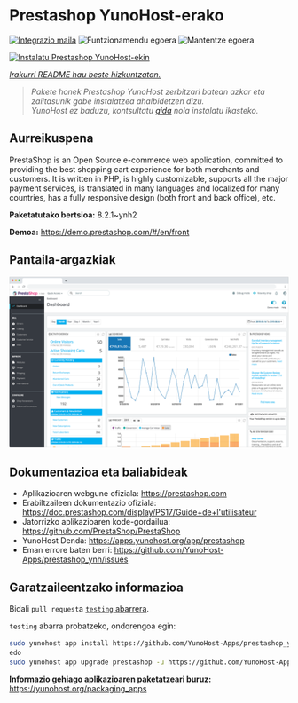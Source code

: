 <!--
Ohart ongi: README hau automatikoki sortu da <https://github.com/YunoHost/apps/tree/master/tools/readme_generator>ri esker
EZ editatu eskuz.
-->

# Prestashop YunoHost-erako

[![Integrazio maila](https://apps.yunohost.org/badge/integration/prestashop)](https://ci-apps.yunohost.org/ci/apps/prestashop/)
![Funtzionamendu egoera](https://apps.yunohost.org/badge/state/prestashop)
![Mantentze egoera](https://apps.yunohost.org/badge/maintained/prestashop)

[![Instalatu Prestashop YunoHost-ekin](https://install-app.yunohost.org/install-with-yunohost.svg)](https://install-app.yunohost.org/?app=prestashop)

*[Irakurri README hau beste hizkuntzatan.](./ALL_README.md)*

> *Pakete honek Prestashop YunoHost zerbitzari batean azkar eta zailtasunik gabe instalatzea ahalbidetzen dizu.*  
> *YunoHost ez baduzu, kontsultatu [gida](https://yunohost.org/install) nola instalatu ikasteko.*

## Aurreikuspena

PrestaShop is an Open Source e-commerce web application, committed to providing the best shopping cart experience for both merchants and customers. It is written in PHP, is highly customizable, supports all the major payment services, is translated in many languages and localized for many countries, has a fully responsive design (both front and back office), etc.

**Paketatutako bertsioa:** 8.2.1~ynh2

**Demoa:** <https://demo.prestashop.com/#/en/front>

## Pantaila-argazkiak

![Prestashop(r)en pantaila-argazkia](./doc/screenshots/screenshot.png)

## Dokumentazioa eta baliabideak

- Aplikazioaren webgune ofiziala: <https://prestashop.com>
- Erabiltzaileen dokumentazio ofiziala: <https://doc.prestashop.com/display/PS17/Guide+de+l'utilisateur>
- Jatorrizko aplikazioaren kode-gordailua: <https://github.com/PrestaShop/PrestaShop>
- YunoHost Denda: <https://apps.yunohost.org/app/prestashop>
- Eman errore baten berri: <https://github.com/YunoHost-Apps/prestashop_ynh/issues>

## Garatzaileentzako informazioa

Bidali `pull request`a [`testing` abarrera](https://github.com/YunoHost-Apps/prestashop_ynh/tree/testing).

`testing` abarra probatzeko, ondorengoa egin:

```bash
sudo yunohost app install https://github.com/YunoHost-Apps/prestashop_ynh/tree/testing --debug
edo
sudo yunohost app upgrade prestashop -u https://github.com/YunoHost-Apps/prestashop_ynh/tree/testing --debug
```

**Informazio gehiago aplikazioaren paketatzeari buruz:** <https://yunohost.org/packaging_apps>
